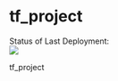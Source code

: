 # tf_project

Status of Last Deployment:<br>
<img src="https://github.com/isushnik/tf_project/workflows/CI-Test/badge.svg?branch=master"><br>

tf_project
